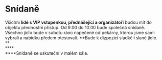 # Snídaně

Všichni **lidé s VIP vstupenkou, přednášející a organizátoři** budou mít do objektu přednostní přístup. Od 9:00 do 10:00 bude společná snídaně. Všechno jídlo bude v sobotu ráno napečené od pekárny, kterou jsme sami vybrali a nabídku předem otestovali. **Bude k dizpozici sladké i slané jídlo. **\
****\
****Snídaně se uskuteční v malém sále. 
